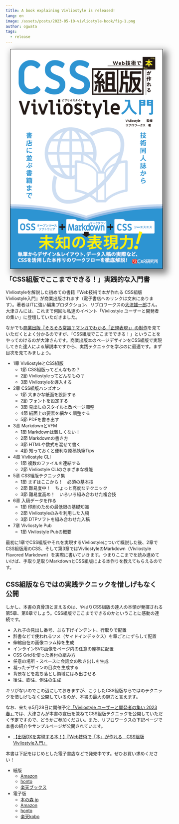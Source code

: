 ```yaml
---
title: A book explaining Vivliostyle is released!
lang: en
image: /assets/posts/2023-05-10-vivliostyle-book/fig-1.png
author: ogwata
tags:
  - release
---
```

<div style="float: right; margin: 0 0 1em 1em;"><img src="/assets/posts/2023-05-10-vivliostyle-book/fig-1.png" alt="Cover of Vivliostyle book" style="width: 500px; box-shadow: 10px 10px 20px 5px grey;" /></div>

## 「CSS組版でここまでできる！」実践的な入門書

Vivliostyleを解説した初めての書籍『Web技術で本が作れる CSS組版Vivliostyle入門』が商業出版されます（電子書店へのリンクは文末にあります）。著者はITに強い編集プロダクション、リブロワークスの[大津雄一郎](https://twitter.com/arinoth)さん。大津さんには、これまで何回も私達のイベント「Vivliostyle ユーザーと開発者の集い」に登壇していただきました。

なかでも[商業出版『そろそろ常識？マンガでわかる「正規表現」』の制作](https://www.youtube.com/watch?v=RQm5G7OM2S0)を見ていただくとよく分かるのですが、「CSS組版でここまでできる！」ということをやってのけるのが大津さんです。商業出版本のページデザインをCSS組版で実現してきた達人による解説本ですから、実践テクニックを学ぶのに最適です。まず目次を見てみましょう。

- 1章 VivliostyleとCSS組版
    - 1節 CSS組版ってどんなもの？
    - 2節 Vivliostyleってどんなもの？
    - 3節 Vivliostyleを導入する
- 2章 CSS組版ハンズオン
    - 1節 大まかな紙面を設計する
    - 2節 フォントを設定する
    - 3節 見出しのスタイルと改ページ調整
    - 4節 紙面上の要素を細かく調整する
    - 5節 PDFを書き出す
- 3章 MarkdownとVFM
    - 1節 Markdownは難しくない！
    - 2節 Markdownの書き方
    - 3節 HTMLや数式を混ぜて書く
    - 4節 知っておくと便利な原稿執筆Tips
- 4章 Vivliostyle CLI
    - 1節 複数のファイルを連結する
    - 2節 Vivliostyle CLIのさまざまな機能
- 5章 CSS組版テクニック集
    - 1節 まずはここから！　必須の基本技
    - 2節 難易度中！　ちょっと高度なテクニック
    - 3節 難易度高め！　いろいろ組み合わせた複合技
- 6章 入稿データを作る
    - 1節 印刷のための最低限の基礎知識
    - 2節 Vivliostyleのみを利用した入稿
    - 3節 DTPソフトを組み合わせた入稿
- 7章 Vivliostyle Pub
    - 1節 Vivliostyle Pubの概要

最初に1章でCSS組版やそれを実現するVivliostyleについて概説した後、2章でCSS組版用のCSS、そして第3章ではVivliostyleのMarkdown（Vivliostyle Flavored Markdown）を実際に書いていきます。つまりここまでを読み進めていけば、手取り足取りMarkdownとCSS組版による本作りを教えてもらえるのです。

## CSS組版ならではの実践テクニックを惜しげもなく公開

しかし、本書の真骨頂と言えるのは、やはりCSS組版の達人の本領が発揮される第5章、第6章でしょう。CSS組版でここまでできるのかということに感動の連続です。

- 入れ子の見出し番号、ぶら下げインデント、行取りで配置
- 辞書などで使われるツメ（サイドインデックス）を章ごとにずらして配置
- 伸縮自在の画像コラム枠を生成
- インラインSVG画像をページ内の任意の座標に配置
- CSS Gridを使った奥付の組み方
- 任意の場所・スペースに会話文の吹き出しを生成
- 凝ったデザインの目次を生成する
- 背景などを裁ち落とし領域にはみ出させる
- 後注、脚注、側注の生成

キリがないのでこの辺にしておきますが、こうしたCSS組版ならではのテクニックを惜しげもなく公開しているのが、本書の最大の魅力と言えます。

なお、来たる5月28日に開催予定[「Vivliostyle ユーザーと開発者の集い 2023春」](https://vivliostyle.connpass.com/event/280760/)では、大津さんが本書の宣伝を兼ねてCSS組版テクニックを公開していただく予定ですので、どうかご参加ください。また、リブロワークスの下記ページで本書の紹介やサンプルページが公開されています。

- [【出版DXを実現する本！】『Web技術で「本」が作れる　CSS組版Vivliostyle入門』](https://libroworks.co.jp/?p=6956)

本書は下記をはじめとした電子書店などで発売中です。ぜひお買い求めください！

- 紙版
    - [Amazon](https://www.amazon.co.jp/dp/4863544189/)
    - [honto](https://honto.jp/netstore/pd-book_32396517.html)
    - [楽天ブックス](https://books.rakuten.co.jp/rb/17466640/)
- 電子版
    - [本の森.jp](https://book.mynavi.jp/manatee/c-r/books/detail/id=138406)
    - [Amazon](https://www.amazon.co.jp/dp/B0C531D2QF/)
    - [honto](https://honto.jp/ebook/pd_32506155.html)
    - [楽天kobo](https://books.rakuten.co.jp/rk/5d9abfe2827537969da4897c3bd15ade/)

